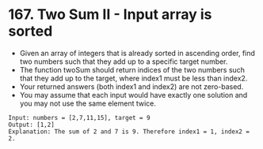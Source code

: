 # 167. Two Sum II - Input array is sorted
* Given an array of integers that is already sorted in ascending order, find two numbers such that they add up to a specific target number.
* The function twoSum should return indices of the two numbers such that they add up to the target, where index1 must be less than index2.
* Your returned answers (both index1 and index2) are not zero-based.
* You may assume that each input would have exactly one solution and you may not use the same element twice.
```text
Input: numbers = [2,7,11,15], target = 9
Output: [1,2]
Explanation: The sum of 2 and 7 is 9. Therefore index1 = 1, index2 = 2.
```